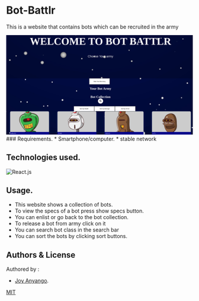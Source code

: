 # Bot-Battlr
This is a website that contains bots which can be recruited in the army

<img src="bot.png" alt="landing page" title="landing page">
### Requirements.
* Smartphone/computer.
* stable network

## Technologies used.
![React.js](https://img.shields.io/badge/react-v18.2.0-blue)



## Usage.
* This website shows a collection of bots.
* To view the specs of a bot press show specs button.
* You can enlist or go back to the bot collection.
* To release a bot from army click on it
* You can search bot class in the search bar
* You can sort the bots by clicking sort buttons.

## Authors & License

Authored by :
* [Joy Anyango](https://github.com/JOY19ANYANGO).

[MIT](https://choosealicense.com/licenses/mit/)